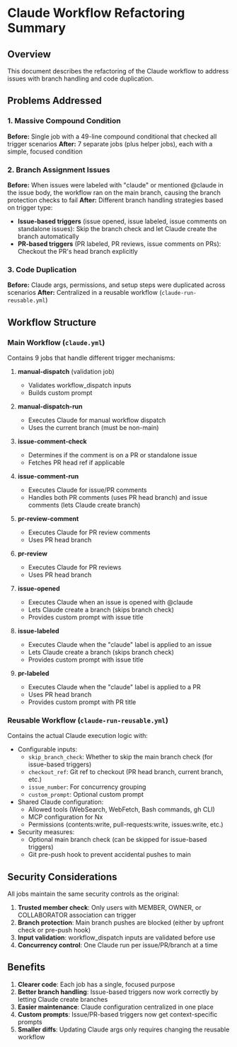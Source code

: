# Claude Workflow Refactoring Summary

## Overview
This document describes the refactoring of the Claude workflow to address issues with branch handling and code duplication.

## Problems Addressed

### 1. Massive Compound Condition
**Before:** Single job with a 49-line compound conditional that checked all trigger scenarios
**After:** 7 separate jobs (plus helper jobs), each with a simple, focused condition

### 2. Branch Assignment Issues
**Before:** When issues were labeled with "claude" or mentioned @claude in the issue body, the workflow ran on the main branch, causing the branch protection checks to fail
**After:** Different branch handling strategies based on trigger type:
- **Issue-based triggers** (issue opened, issue labeled, issue comments on standalone issues): Skip the branch check and let Claude create the branch automatically
- **PR-based triggers** (PR labeled, PR reviews, issue comments on PRs): Checkout the PR's head branch explicitly

### 3. Code Duplication
**Before:** Claude args, permissions, and setup steps were duplicated across scenarios
**After:** Centralized in a reusable workflow (`claude-run-reusable.yml`)

## Workflow Structure

### Main Workflow (`claude.yml`)
Contains 9 jobs that handle different trigger mechanisms:

1. **manual-dispatch** (validation job)
   - Validates workflow_dispatch inputs
   - Builds custom prompt
   
2. **manual-dispatch-run**
   - Executes Claude for manual workflow dispatch
   - Uses the current branch (must be non-main)

3. **issue-comment-check**
   - Determines if the comment is on a PR or standalone issue
   - Fetches PR head ref if applicable
   
4. **issue-comment-run**
   - Executes Claude for issue/PR comments
   - Handles both PR comments (uses PR head branch) and issue comments (lets Claude create branch)

5. **pr-review-comment**
   - Executes Claude for PR review comments
   - Uses PR head branch

6. **pr-review**
   - Executes Claude for PR reviews
   - Uses PR head branch

7. **issue-opened**
   - Executes Claude when an issue is opened with @claude
   - Lets Claude create a branch (skips branch check)
   - Provides custom prompt with issue title

8. **issue-labeled**
   - Executes Claude when the "claude" label is applied to an issue
   - Lets Claude create a branch (skips branch check)
   - Provides custom prompt with issue title

9. **pr-labeled**
   - Executes Claude when the "claude" label is applied to a PR
   - Uses PR head branch
   - Provides custom prompt with PR title

### Reusable Workflow (`claude-run-reusable.yml`)
Contains the actual Claude execution logic with:
- Configurable inputs:
  - `skip_branch_check`: Whether to skip the main branch check (for issue-based triggers)
  - `checkout_ref`: Git ref to checkout (PR head branch, current branch, etc.)
  - `issue_number`: For concurrency grouping
  - `custom_prompt`: Optional custom prompt
- Shared Claude configuration:
  - Allowed tools (WebSearch, WebFetch, Bash commands, gh CLI)
  - MCP configuration for Nx
  - Permissions (contents:write, pull-requests:write, issues:write, etc.)
- Security measures:
  - Optional main branch check (can be skipped for issue-based triggers)
  - Git pre-push hook to prevent accidental pushes to main

## Security Considerations

All jobs maintain the same security controls as the original:
1. **Trusted member check**: Only users with MEMBER, OWNER, or COLLABORATOR association can trigger
2. **Branch protection**: Main branch pushes are blocked (either by upfront check or pre-push hook)
3. **Input validation**: workflow_dispatch inputs are validated before use
4. **Concurrency control**: One Claude run per issue/PR/branch at a time

## Benefits

1. **Clearer code**: Each job has a single, focused purpose
2. **Better branch handling**: Issue-based triggers now work correctly by letting Claude create branches
3. **Easier maintenance**: Claude configuration centralized in one place
4. **Custom prompts**: Issue/PR-based triggers now get context-specific prompts
5. **Smaller diffs**: Updating Claude args only requires changing the reusable workflow

